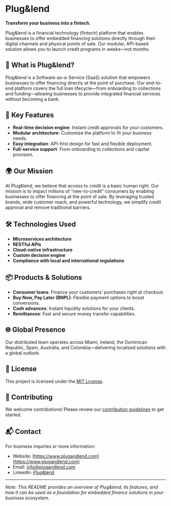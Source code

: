 # Plug\&lend

**Transform your business into a fintech.**

Plug\&lend is a financial technology (fintech) platform that enables businesses to offer embedded financing solutions directly through their digital channels and physical points of sale. Our modular, API-based solution allows you to launch credit programs in weeks—not months.

## 🚀 What is Plug\&lend?

Plug\&lend is a Software-as-a-Service (SaaS) solution that empowers businesses to offer financing directly at the point of purchase. Our end-to-end platform covers the full loan lifecycle—from onboarding to collections and funding—allowing businesses to provide integrated financial services without becoming a bank.

## 🧩 Key Features

* **Real-time decision engine**: Instant credit approvals for your customers.
* **Modular architecture**: Customize the platform to fit your business needs.
* **Easy integration**: API-first design for fast and flexible deployment.
* **Full-service support**: From onboarding to collections and capital provision.

## 🌍 Our Mission

At Plug\&lend, we believe that access to credit is a basic human right. Our mission is to impact millions of “new-to-credit” consumers by enabling businesses to offer financing at the point of sale. By leveraging trusted brands, wide customer reach, and powerful technology, we simplify credit approval and remove traditional barriers.

## 🛠️ Technologies Used

* **Microservices architecture**
* **RESTful APIs**
* **Cloud-native infrastructure**
* **Custom decision engine**
* **Compliance with local and international regulations**

## 📦 Products & Solutions

* **Consumer loans**: Finance your customers’ purchases right at checkout.
* **Buy Now, Pay Later (BNPL)**: Flexible payment options to boost conversions.
* **Cash advances**: Instant liquidity solutions for your clients.
* **Remittances**: Fast and secure money transfer capabilities.

## 🌐 Global Presence

Our distributed team operates across Miami, Ireland, the Dominican Republic, Spain, Australia, and Colombia—delivering localized solutions with a global outlook.

## 📄 License

This project is licensed under the [MIT License](LICENSE).

## 🤝 Contributing

We welcome contributions! Please review our [contribution guidelines](CONTRIBUTING.md) to get started.

## 📬 Contact

For business inquiries or more information:

* Website: [https://www.plugandlend.com](https://www.plugandlend.com)
* Email: [info@plugandlend.com](mailto:info@plugandlend.com)
* LinkedIn: [Plug\&lend](https://www.linkedin.com/company/plugandlend)

---

*Note: This README provides an overview of Plug\&lend, its features, and how it can be used as a foundation for embedded finance solutions in your business ecosystem.*
